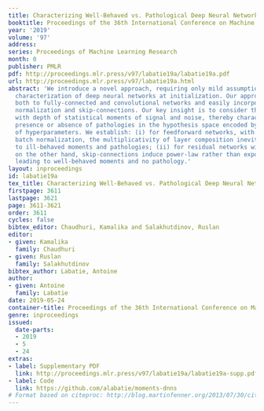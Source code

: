 ```yaml
---
title: Characterizing Well-Behaved vs. Pathological Deep Neural Networks
booktitle: Proceedings of the 36th International Conference on Machine Learning
year: '2019'
volume: '97'
address: 
series: Proceedings of Machine Learning Research
month: 0
publisher: PMLR
pdf: http://proceedings.mlr.press/v97/labatie19a/labatie19a.pdf
url: http://proceedings.mlr.press/v97/labatie19a.html
abstract: 'We introduce a novel approach, requiring only mild assumptions, for the
  characterization of deep neural networks at initialization. Our approach applies
  both to fully-connected and convolutional networks and easily incorporates batch
  normalization and skip-connections. Our key insight is to consider the evolution
  with depth of statistical moments of signal and noise, thereby characterizing the
  presence or absence of pathologies in the hypothesis space encoded by the choice
  of hyperparameters. We establish: (i) for feedforward networks, with and without
  batch normalization, the multiplicativity of layer composition inevitably leads
  to ill-behaved moments and pathologies; (ii) for residual networks with batch normalization,
  on the other hand, skip-connections induce power-law rather than exponential behaviour,
  leading to well-behaved moments and no pathology.'
layout: inproceedings
id: labatie19a
tex_title: Characterizing Well-Behaved vs. Pathological Deep Neural Networks
firstpage: 3611
lastpage: 3621
page: 3611-3621
order: 3611
cycles: false
bibtex_editor: Chaudhuri, Kamalika and Salakhutdinov, Ruslan
editor:
- given: Kamalika
  family: Chaudhuri
- given: Ruslan
  family: Salakhutdinov
bibtex_author: Labatie, Antoine
author:
- given: Antoine
  family: Labatie
date: 2019-05-24
container-title: Proceedings of the 36th International Conference on Machine Learning
genre: inproceedings
issued:
  date-parts:
  - 2019
  - 5
  - 24
extras:
- label: Supplementary PDF
  link: http://proceedings.mlr.press/v97/labatie19a/labatie19a-supp.pdf
- label: Code
  link: https://github.com/alabatie/moments-dnns
# Format based on citeproc: http://blog.martinfenner.org/2013/07/30/citeproc-yaml-for-bibliographies/
---
```

